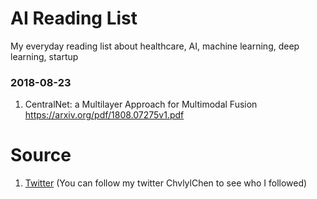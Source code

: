 # AI Reading List
My everyday reading list about healthcare, AI, machine learning, deep learning, startup

### 2018-08-23
1. CentralNet: a Multilayer Approach for Multimodal Fusion 
https://arxiv.org/pdf/1808.07275v1.pdf


# Source
1. [Twitter](https://twitter.com/) (You can follow my twitter ChvlylChen to see who I followed)
